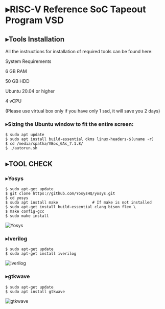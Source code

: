 # ▸RISC-V Reference SoC Tapeout Program VSD

## ▸Tools Installation

All the instructions for installation of required tools can be found here:

System Requirements

6 GB RAM

50 GB HDD

Ubuntu 20.04 or higher

4 vCPU

(Please use virtual box only if you have only 1 ssd, it will save you 2 days)

### ▸Sizing the Ubuntu window to fit the entire screen:

    $ sudo apt update
    $ sudo apt install build-essential dkms linux-headers-$(uname -r)
    $ cd /media/spatha/VBox_GAs_7.1.8/
    $ ./autorun.sh

## ▸TOOL CHECK

### ▸Yosys

    $ sudo apt-get update
    $ git clone https://github.com/YosysHQ/yosys.git
    $ cd yosys
    $ sudo apt install make               # If make is not installed
    $ sudo apt-get install build-essential clang bison flex \
    $ make config-gcc
    $ sudo make install

![Yosys](https://github.com/user-attachments/assets/dd4615af-6c7d-4e9b-a912-626cc146898f)

### ▸Iverilog

    $ sudo apt-get update
    $ sudo apt-get install iverilog

![iverilog](https://github.com/user-attachments/assets/35229939-8da8-4319-ae36-b37b5af6b1f5)

### ▸gtkwave

    $ sudo apt-get update
    $ sudo apt install gtkwave

![gtkwave](https://github.com/user-attachments/assets/07e8b15e-1ccd-4055-ac37-37350e7a2d5c)




